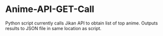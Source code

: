 # Anime-API-GET-Call

Python script currently calls Jikan API to obtain list of top anime. Outputs results to JSON file in same location as script.